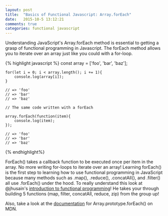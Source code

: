 ```yaml
---
layout: post
title:  "Basics of Functional Javascript: Array.forEach"
date:   2015-10-5 13:12:21
comments: true
categories: functional javascript
---
```


Understanding JavaScript's Array.forEach method is essential to getting a grasp of functional programming in Javascript.
The forEach method allows you to iterate over an array just like you could with a for-loop.

{% highlight javascript %}
    const array = ['foo', 'bar', 'baz'];
    
    for(let i = 0; i < array.length(); i += 1){
        console.log(array[i]);
    }
    
    // => 'foo'
    // => 'bar'
    // => 'baz'
    
    // The same code written with a forEach
    
    array.forEach(function(item){
        console.log(item);
    });
    
    // => 'foo'
    // => 'bar'
    // => 'baz'

{% endhighlight%}

ForEach() takes a callback function to be executed once per item in the array. No more writing for-loops to iterate over
an array! Learning forEach() is the first step to learning how to use functional programming in JavaScript because many methods
such as .map(), .reduce(), .concatAll(), and .filter() all use .forEach() under the hood. To really understand this look
at @jhusain's [introduction to functional programming](http://reactivex.io/learnrx/)! He takes your through building 5 functions (map, filter, concatAll,
reduce, zip) from the group up!

Also, take a look at the [documentation](https://developer.mozilla.org/en-US/docs/Web/JavaScript/Reference/Global_Objects/Array/forEach)
 for Array.prototype.forEach() on MDN.